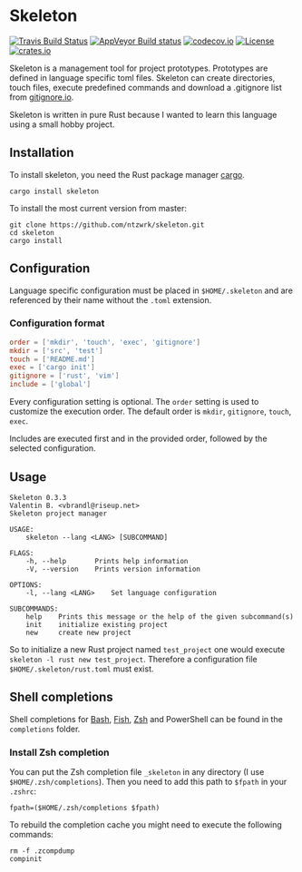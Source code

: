 # Skeleton

[![Travis Build Status](https://travis-ci.org/ntzwrk/skeleton.svg?branch=master)](https://travis-ci.org/ntzwrk/skeleton)
[![AppVeyor Build status](https://ci.appveyor.com/api/projects/status/i3se9x1raxfgast5?svg=true)](https://ci.appveyor.com/project/ntzwrk/skeleton)
[![codecov.io](http://codecov.io/github/ntzwrk/editorconfig.me/skeleton.svg?branch=master)](http://codecov.io/github/ntzwrk/skeleton?branch=master)
[![License](https://img.shields.io/badge/license-MIT-green.svg)](https://github.com/ntzwrk/skeleton/blob/master/LICENSE)
[![crates.io](https://meritbadge.herokuapp.com/skeleton)](https://crates.io/crates/skeleton)

Skeleton is a management tool for project prototypes. Prototypes are defined in language specific toml files. Skeleton
can create directories, touch files, execute predefined commands and download a .gitignore list from
[gitignore.io](https://gitignore.io).

Skeleton is written in pure Rust because I wanted to learn this language using a small hobby project.

## Installation

To install skeleton, you need the Rust package manager [cargo](https://github.com/rust-lang/cargo).

```
cargo install skeleton
```

To install the most current version from master:

```
git clone https://github.com/ntzwrk/skeleton.git
cd skeleton
cargo install
```

## Configuration

Language specific configuration must be placed in `$HOME/.skeleton` and are referenced by their name without the
`.toml` extension.

### Configuration format

```toml
order = ['mkdir', 'touch', 'exec', 'gitignore']
mkdir = ['src', 'test']
touch = ['README.md']
exec = ['cargo init']
gitignore = ['rust', 'vim']
include = ['global']
```

Every configuration setting is optional. The `order` setting is used to customize the execution order. The default
order is `mkdir`, `gitignore`, `touch`, `exec`.

Includes are executed first and in the provided order, followed by the selected configuration.

## Usage
```
Skeleton 0.3.3
Valentin B. <vbrandl@riseup.net>
Skeleton project manager

USAGE:
    skeleton --lang <LANG> [SUBCOMMAND]

FLAGS:
    -h, --help       Prints help information
    -V, --version    Prints version information

OPTIONS:
    -l, --lang <LANG>    Set language configuration

SUBCOMMANDS:
    help    Prints this message or the help of the given subcommand(s)
    init    initialize existing project
    new     create new project
```

So to initialize a new Rust project named `test_project` one would execute `skeleton -l rust new test_project`.
Therefore a configuration file `$HOME/.skeleton/rust.toml` must exist.

## Shell completions

Shell completions for [Bash](https://www.gnu.org/software/bash/), [Fish](https://github.com/fish-shell/fish-shell),
[Zsh](https://www.zsh.org/) and PowerShell can be found in the `completions` folder.

### Install Zsh completion

You can put the Zsh completion file `_skeleton` in any directory (I use `$HOME/.zsh/completions`). Then you need
to add this path to `$fpath` in your `.zshrc`:
```
fpath=($HOME/.zsh/completions $fpath)
```

To rebuild the completion cache you might need to execute the following commands:
```
rm -f .zcompdump
compinit
```
